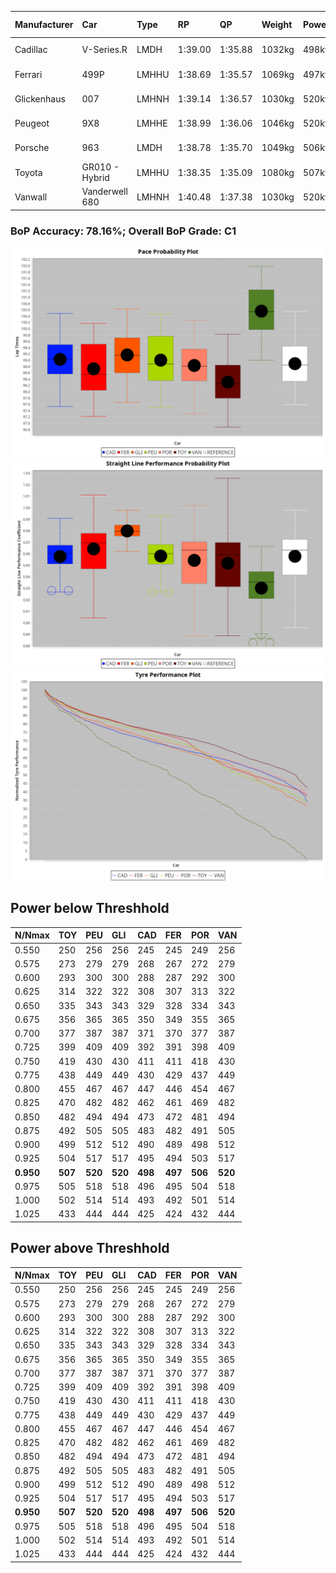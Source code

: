 | Manufacturer | Car            | Type  | RP      | QP      | Weight | Power¹ | Threshhold | PINC | Power² | E/Stint | AVG Vmax            | FDS    | RDLC | L/Stint | BOP-Grade | ModelAccuracy | ModelPoints | Match%  |
| :----------- | :------------- | :---- | :------ | :------ | :----- | :----- | :--------- | :--- | :----- | :------ | :------------------ | :----- | :--- | :------ | :-------- | :------------ | :---------- | :------ |
| Cadillac     | V-Series.R     | LMDH  | 1:39.00 | 1:35.88 | 1032kg | 498kw  | 210.0kph   | 0%   | 498kw  | 872MJ   | 294.80kph-317.88kph | -      | 1.03 | 29      | +A2       | 98.38%        | 1765        | 93.75%  |
| Ferrari      | 499P           | LMHHU | 1:38.69 | 1:35.57 | 1069kg | 497kw  | 210.0kph   | 0%   | 497kw  | 881MJ   | 297.23kph-318.42kph | 190kph | 1.03 | 29      | -B2       | 92.24%        | 2247        | 83.47%  |
| Glickenhaus  | 007            | LMHNH | 1:39.14 | 1:36.57 | 1030kg | 520kw  | 210.0kph   | 0%   | 520kw  | 913MJ   | 306.33kph-317.66kph | -      | 0.96 | 29      | +B2       | 96.18%        | 554         | 82.49%  |
| Peugeot      | 9X8            | LMHHE | 1:38.99 | 1:36.06 | 1046kg | 520kw  | 210.0kph   | 0%   | 520kw  | 912MJ   | 297.10kph-319.42kph | 150kph | 1.02 | 29      | ~A1       | 87.65%        | 1795        | 100.00% |
| Porsche      | 963            | LMDH  | 1:38.78 | 1:35.70 | 1049kg | 506kw  | 210.0kph   | 0%   | 506kw  | 890MJ   | 296.39kph-318.61kph | -      | 1.01 | 29      | -B1       | 96.81%        | 5438        | 86.55%  |
| Toyota       | GR010 - Hybrid | LMHHU | 1:38.35 | 1:35.09 | 1080kg | 507kw  | 210.0kph   | 0%   | 507kw  | 901MJ   | 295.25kph-325.50kph | 190kph | 1.01 | 29      | -D1       | 86.04%        | 1751        | 66.93%  |
| Vanwall      | Vanderwell 680 | LMHNH | 1:40.48 | 1:37.38 | 1030kg | 520kw  | 210.0kph   | 0%   | 520kw  | 901MJ   | 292.37kph-313.96kph | -      | 1.01 | 29      | +Ω1       | 91.42%        | 501         | 33.95%  |

### BoP Accuracy: 78.16%; Overall BoP Grade: C1
![](BOP/WECTEC/MONZA/PREDEFINED/IMG/OFFICIAL.png)![](BOP/WECTEC/MONZA/PREDEFINED/IMG/OFFICIAL_sp.png)![](BOP/WECTEC/MONZA/PREDEFINED/IMG/OFFICIAL_tw.png)
## Power below Threshhold
|N/Nmax|TOY|PEU|GLI|CAD|FER|POR|VAN|
|:-|:-|:-|:-|:-|:-|:-|:-|
|0.550|250|256|256|245|245|249|256|
|0.575|273|279|279|268|267|272|279|
|0.600|293|300|300|288|287|292|300|
|0.625|314|322|322|308|307|313|322|
|0.650|335|343|343|329|328|334|343|
|0.675|356|365|365|350|349|355|365|
|0.700|377|387|387|371|370|377|387|
|0.725|399|409|409|392|391|398|409|
|0.750|419|430|430|411|411|418|430|
|0.775|438|449|449|430|429|437|449|
|0.800|455|467|467|447|446|454|467|
|0.825|470|482|482|462|461|469|482|
|0.850|482|494|494|473|472|481|494|
|0.875|492|505|505|483|482|491|505|
|0.900|499|512|512|490|489|498|512|
|0.925|504|517|517|495|494|503|517|
|**0.950**|**507**|**520**|**520**|**498**|**497**|**506**|**520**|
|0.975|505|518|518|496|495|504|518|
|1.000|502|514|514|493|492|501|514|
|1.025|433|444|444|425|424|432|444|

## Power above Threshhold
|N/Nmax|TOY|PEU|GLI|CAD|FER|POR|VAN|
|:-|:-|:-|:-|:-|:-|:-|:-|
|0.550|250|256|256|245|245|249|256|
|0.575|273|279|279|268|267|272|279|
|0.600|293|300|300|288|287|292|300|
|0.625|314|322|322|308|307|313|322|
|0.650|335|343|343|329|328|334|343|
|0.675|356|365|365|350|349|355|365|
|0.700|377|387|387|371|370|377|387|
|0.725|399|409|409|392|391|398|409|
|0.750|419|430|430|411|411|418|430|
|0.775|438|449|449|430|429|437|449|
|0.800|455|467|467|447|446|454|467|
|0.825|470|482|482|462|461|469|482|
|0.850|482|494|494|473|472|481|494|
|0.875|492|505|505|483|482|491|505|
|0.900|499|512|512|490|489|498|512|
|0.925|504|517|517|495|494|503|517|
|**0.950**|**507**|**520**|**520**|**498**|**497**|**506**|**520**|
|0.975|505|518|518|496|495|504|518|
|1.000|502|514|514|493|492|501|514|
|1.025|433|444|444|425|424|432|444|
